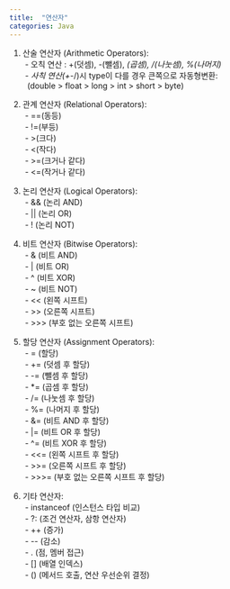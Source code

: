 ```yaml
---
title:  "연산자"
categories: Java
---
```


1. 산술 연산자 (Arithmetic Operators):<br>
&nbsp;- 오칙 연산 : +(덧셈), -(뺄셈), *(곱셈), /(나눗셈), %(나머지)<br>
&nbsp;- 사칙 연산(+-*/)시 type이 다를 경우 큰쪽으로 자동형변환:<br>
&nbsp; (double > float > long > int > short > byte)

2. 관계 연산자 (Relational Operators):<br>
&nbsp;- ==(동등)<br>
&nbsp;- !=(부등)<br>
&nbsp;- >(크다)<br>
&nbsp;- <(작다)<br>
&nbsp;- >=(크거나 같다)<br>
&nbsp;- <=(작거나 같다)

3. 논리 연산자 (Logical Operators):<br>
&nbsp;- && (논리 AND)<br>
&nbsp;- || (논리 OR)<br>
&nbsp;- ! (논리 NOT)

4. 비트 연산자 (Bitwise Operators):<br>
&nbsp;- & (비트 AND)<br>
&nbsp;- | (비트 OR)<br>
&nbsp;- ^ (비트 XOR)<br>
&nbsp;- ~ (비트 NOT)<br>
&nbsp;- << (왼쪽 시프트)<br>
&nbsp;- >> (오른쪽 시프트)<br>
&nbsp;- >>> (부호 없는 오른쪽 시프트)

5. 할당 연산자 (Assignment Operators):<br>
&nbsp;- = (할당)<br>
&nbsp;- += (덧셈 후 할당)<br>
&nbsp;- -= (뺄셈 후 할당)<br>
&nbsp;- *= (곱셈 후 할당)<br>
&nbsp;- /= (나눗셈 후 할당)<br>
&nbsp;- %= (나머지 후 할당)<br>
&nbsp;- &= (비트 AND 후 할당)<br>
&nbsp;- |= (비트 OR 후 할당)<br>
&nbsp;- ^= (비트 XOR 후 할당)<br>
&nbsp;- <<= (왼쪽 시프트 후 할당)<br>
&nbsp;- >>= (오른쪽 시프트 후 할당)<br>
&nbsp;- >>>= (부호 없는 오른쪽 시프트 후 할당)<br>

6. 기타 연산자:<br>
&nbsp;- instanceof (인스턴스 타입 비교)<br>
&nbsp;- ?: (조건 연산자, 삼항 연산자)<br>
&nbsp;- ++ (증가)<br>
&nbsp;- -- (감소)<br>
&nbsp;- . (점, 멤버 접근)<br>
&nbsp;- [] (배열 인덱스)<br>
&nbsp;- () (메서드 호출, 연산 우선순위 결정)
